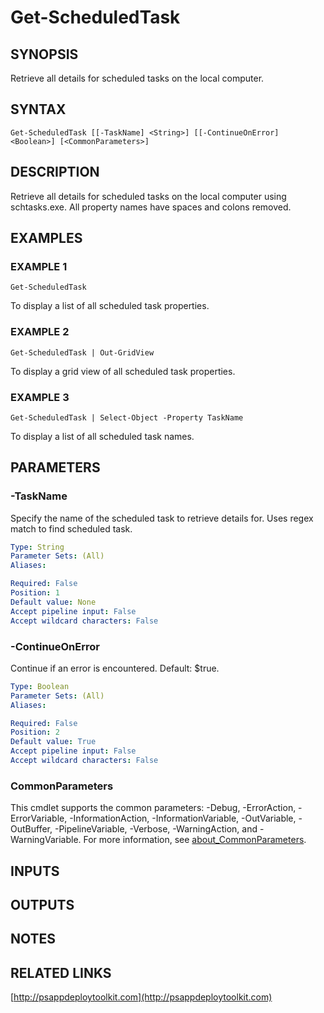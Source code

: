 ﻿---
editLink: false
isShowComments: false
external help file: PSAppDeployToolkit-help.xml
Module Name: PSAppDeployToolkit
online version: http://psappdeploytoolkit.com
schema: 2.0.0
---

# Get-ScheduledTask

## SYNOPSIS
Retrieve all details for scheduled tasks on the local computer.

## SYNTAX

```
Get-ScheduledTask [[-TaskName] <String>] [[-ContinueOnError] <Boolean>] [<CommonParameters>]
```

## DESCRIPTION
Retrieve all details for scheduled tasks on the local computer using schtasks.exe.
All property names have spaces and colons removed.

## EXAMPLES

### EXAMPLE 1
```
Get-ScheduledTask
```

To display a list of all scheduled task properties.

### EXAMPLE 2
```
Get-ScheduledTask | Out-GridView
```

To display a grid view of all scheduled task properties.

### EXAMPLE 3
```
Get-ScheduledTask | Select-Object -Property TaskName
```

To display a list of all scheduled task names.

## PARAMETERS

### -TaskName
Specify the name of the scheduled task to retrieve details for.
Uses regex match to find scheduled task.

```yaml
Type: String
Parameter Sets: (All)
Aliases:

Required: False
Position: 1
Default value: None
Accept pipeline input: False
Accept wildcard characters: False
```

### -ContinueOnError
Continue if an error is encountered.
Default: $true.

```yaml
Type: Boolean
Parameter Sets: (All)
Aliases:

Required: False
Position: 2
Default value: True
Accept pipeline input: False
Accept wildcard characters: False
```

### CommonParameters
This cmdlet supports the common parameters: -Debug, -ErrorAction, -ErrorVariable, -InformationAction, -InformationVariable, -OutVariable, -OutBuffer, -PipelineVariable, -Verbose, -WarningAction, and -WarningVariable. For more information, see [about_CommonParameters](http://go.microsoft.com/fwlink/?LinkID=113216).

## INPUTS

## OUTPUTS

## NOTES

## RELATED LINKS

[http://psappdeploytoolkit.com](http://psappdeploytoolkit.com)

